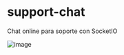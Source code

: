 # support-chat

Chat online para soporte con SocketIO

![image](https://github.com/user-attachments/assets/dabdab18-bbbb-402a-8aa5-78addce44d7b)

